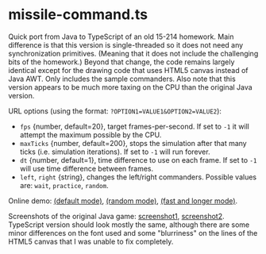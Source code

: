 # missile-command.ts

Quick port from Java to TypeScript of an old 15-214 homework. Main difference is that this version is single-threaded so it does not need any synchronization primitives. (Meaning that it does not include the challenging bits of the homework.) Beyond that change, the code remains largely identical except for the drawing code that uses HTML5 canvas instead of Java AWT.
Only includes the sample commanders. Also note that this version appears to be much more taxing on the CPU than the original Java version.

URL options (using the format: `?OPTION1=VALUE1&OPTION2=VALUE2`):

 * `fps` {number, default=20}, target frames-per-second. If set to `-1` it will attempt the maximum possible by the CPU.
 * `maxTicks` {number, default=200}, stops the simulation after that many ticks (i.e. simulation iterations). If set to `-1` will run forever.
 * `dt` {number, default=1}, time difference to use on each frame. If set to `-1` will use time difference between frames.
 * `left`, `right` {string}, changes the left/right commanders. Possible values are: `wait`, `practice`, `random`.

Online demo:
[(default mode)](http://fmilitao.github.io/missile-command.ts/index.html),
[(random mode)](http://fmilitao.github.io/missile-command.ts/index.html?maxTick=400&fps=30&left=random&right=random),
[(fast and longer mode)](http://fmilitao.github.io/missile-command.ts/index.html?maxTick=3000&fps=-1).

Screenshots of the original Java game:
[screenshot1](http://fmilitao.github.io/missile-command.ts/mc1.png),
[screenshot2](http://fmilitao.github.io/missile-command.ts/mc2.png).
TypeScript version should look mostly the same, although there are some minor differences on the font used and some "blurriness" on the lines of the HTML5 canvas that I was unable to fix completely.

